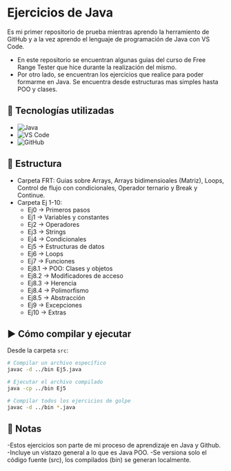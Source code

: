 # Ejercicios de Java

Es mi primer repositorio de prueba mientras aprendo la herramiento de GitHub y a la vez aprendo el lenguaje de programación de Java con VS Code. 
- En este repositorio se encuentran algunas guias del curso de Free Range Tester que hice durante la realización del mismo.
- Por otro lado, se encuentran los ejercicios que realice para poder formarme en Java. Se encuentra desde estructuras mas simples hasta POO y clases.

## 🚀 Tecnologías utilizadas
- ![Java](https://img.shields.io/badge/Java-21-red) 
- ![VS Code](https://img.shields.io/badge/Editor-VS%20Code-blue)
- ![GitHub](https://img.shields.io/badge/GitHub-Repo-black)

## 📂 Estructura
- Carpeta FRT: Guias sobre Arrays, Arrays bidimensioales (Matriz), Loops, Control de flujo con condicionales, Operador ternario y Break y Continue.
- Carpeta Ej 1-10:
  - Ej0 → Primeros pasos  
  - Ej1 → Variables y constantes  
  - Ej2 → Operadores  
  - Ej3 → Strings  
  - Ej4 → Condicionales  
  - Ej5 → Estructuras de datos  
  - Ej6 → Loops  
  - Ej7 → Funciones  
  - Ej8.1 → POO: Clases y objetos  
  - Ej8.2 → Modificadores de acceso  
  - Ej8.3 → Herencia  
  - Ej8.4 → Polimorfismo  
  - Ej8.5 → Abstracción  
  - Ej9 → Excepciones  
  - Ej10 → Extras 

## ▶️ Cómo compilar y ejecutar
Desde la carpeta `src`:

```bash
# Compilar un archivo específico
javac -d ../bin Ej5.java

# Ejecutar el archivo compilado
java -cp ../bin Ej5

# Compilar todos los ejercicios de golpe
javac -d ../bin *.java

```

## 📝 Notas
-Estos ejercicios son parte de mi proceso de aprendizaje en Java y Github.
-Incluye un vistazo general a lo que es Java POO.
-Se versiona solo el código fuente (src), los compilados (bin) se generan localmente.